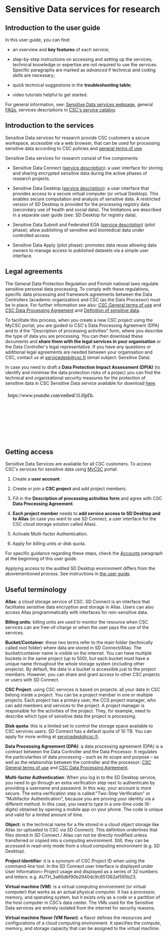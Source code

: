 
# Sensitive Data services for research


## Introduction to the user guide

In this user guide, you can find:

* an overview and **key features** of each service;

* step-by-step instructions on accessing and setting up the services; technical knowledge or expertise are not required to use the services.  Specific paragraphs are marked as *advanced* if technical and coding skills are necessary;

* quick technical suggestions in the **troubleshooting table**;

* video tutorials helpful to get started. 

For general information, see:
[Sensitive Data services webpage](https://research.csc.fi/sensitive-data-services-for-research), general [FAQs](../../support/faq/index.md#sensitive-data-services-for-research), services descriptions in [CSC's service catalog](https://research.csc.fi/service-catalog).


## Introduction to the services


Sensitive Data services for research provide CSC customers a secure workspace, accessible via a web browser, that can be used for processing sensitive data according to CSC policies and [general terms of use](https://research.csc.fi/general-terms-of-use).

Sensitive Data services for research consist of five components:

* Sensitive Data Connect ([service description](https://research.csc.fi/-/sd-connect)): a user interface for storing and sharing encrypted sensitive data during the active phases of research projects. 

* Sensitive Data Desktop ([service description](https://research.csc.fi/-/sd-desktop)): a user interface that provides access to a secure virtual computer (or virtual Desktop). This enables secure computation and analysis of sensitive data. A restricted version of SD Desktop is provided for the processing registry data (secondary use of health and social data). The limitations are described in a separate user guide (see: SD Desktop for registry data).

* Sensitive Data Submit and Federated EGA ([service description](https://research.csc.fi/-/fega)) (pilot phase): allow publishing of sensitive and biomedical data under controlled access. 

* Sensitive Data Apply (pilot phase): promotes data reuse allowing data owners to manage access to published datasets via a simple user interface.


## Legal agreements

The General Data Protection Regulation and Finnish national laws regulate sensitive personal data processing.
 To comply with these regulations, specific data processing and framework agreements between the Data Controllers (academic organization) and CSC (as the Data Processor) must be in place.
For further information see also: [CSC General terms of use](https://research.csc.fi/general-terms-of-use) and [CSC Data Processing Agreement](https://research.csc.fi/data-processing-agreement) and [Definition of sensitive data](https://research.csc.fi/definition-of-sensitive-data).

To facilitate this process, when you create a new CSC project using the MyCSC portal, you are guided to  CSC's Data Processing Agreement (DPA) and to d the "Description of processing activities" form, where you describe the type of data you are processing. You can then download these documents and **share them with the legal services in your organisation** or the Data Controller's legal representative. If you have any questions or additional legal agreements are needed between your organisation and CSC, contact us at servicedesk@csc.fi (email subject: Sensitive Data).

In case you need to draft a **Data Protection Impact Assessment (DPIA)** (to identify and minimise the data protection risks of a projec) you can find the technical and organizational security measures for the protection of sensitive data in CSC Sensitive Data service available for download [here](./technical-organisational-sec-measures.pdf).

<iframe width="280" height="155"srcdoc="https://www.youtube.com/embed/1LHpDiap5Lo" frameborder="0" allow="accelerometer; autoplay; encrypted-media; gyroscope; picture-in-picture" allowfullscreen></iframe>

## Getting access

Sensitive Data Services are available for all CSC customers. To access CSC's services for sensitive data using [MyCSC](https://my.csc.fi) portal:

   1. Create a **user account**.

   3. Create or join a **CSC project** and add project members.

   4. Fill in the **Description of processing activities form** and agree with CSC **Data Processing Agreement**.
    
   5. **Each project member** needs to **add service access to SD Desktop and to Allas** (in case you want to use SD Connect, a user interface for the CSC cloud storage solution called Allas).
   
   6. Activate Multi-factor Authentication.

   7. Apply for billing units or disk quota.

For specific guidance regarding these steps, check the [Accounts](../../accounts/index.md) paragraph at the beginning of this user guide.

Applying access to the audited SD Desktop environment differs from the abovementioned process. See instructions in [the user guide](./sd-desktop-audited.md#service-access).


## Useful terminology

**Allas**: a cloud storage service of CSC. SD Connect is an interface that facilitates sensitive data encryption and storage in Allas. Users can also access Allas programmatically with interfaces for non-sensitive data.

**Billing units**: billing units are used to monitor the resource when CSC services can are free-of-charge or when the user pays the use of the services.

**Bucket/Container**: these two terms refer to the main folder (technically called root folder) where data are stored in SD Connect/Allas. The bucket/container name is visible on the internet. You can have multiple buckets in the same project (up to 500), but each bucket must have a unique name throughout the whole storage system (including other projects). By default, the data in a bucket is accessible just to the project members. However, you can share and grant access to other CSC projects or users with SD Connect.

**CSC Project**: using CSC services is based on projects: all your data in CSC belong inside a project. You can be a project member in one or multiple projects. Each project has a primary user, the CCS project manager, who can add members and services to the project. A project manager is responsible for the activities of the project. They, for example, need to describe which type of sensitive data the project is processing.

**Disk quota**: this is a limited set to control the storage space available to CSC services users. SD Connect has a default quota of 10 TB. You can apply for more writing at servicedesk@csc.fi. 

**Data Processing Agreement (DPA)**: a data processing agreement (DPA) is a contract between the Data Controller and the Data Processor. It regulates the particularities of data processing – such as its scope and purpose – as well as the relationship between the controller and the processor: [CSC General terms of use](https://research.csc.fi/general-terms-of-use) and [CSC Data Processing Agreement](https://research.csc.fi/data-processing-agreement).

**Multi-factor Authentication**: When you log in to the SD Desktop service, you need to go through an extra verification step next to authenticate by providing a username and password. In this way, your account is more secure. The extra verification step is called:"Two-Step Verification" or "Multifactor Authentication", because you are proving your identity via a different method. In this case, you need to type in a one-time code (6-digits) obtained by opening a mobile app on your phone. The code is unique and valid for a limited amount of time. 

**Object**: is the technical name for a file stored in a cloud object storage like Allas (or uploaded to CSC via SD Connect). This definition underlines that files stored in SD Connect /  Allas can not be directly modified unless transferred or copied into a computing environment. Still, they can be accessed in read-only mode from a cloud computing environment (e.g. SD Desktop). 

**Project Identifier**: it is a synonym of CSC Project ID when using the command-line tool. In the SD Connect user interface is displayed under User Information> Project usage and displayed as a series of 32 numbers and letters: e.g. AUTH_3a66dbf90b2940dc9c651362af595b23.

**Virtual machine (VM)**: is a virtual computing environment (or virtual computer) that works as an actual physical computer. It has a processor, memory, and operating system, but it exists only as a code or a partition of the host computer in CSC’s data center. The VMs used for the Sensitive Data services are entirely isolated from the internet for security reasons.

**Virtual machine flavor (VM flavor)**: a flavor defines the resources and configurations of a cloud computing environment. It specifies the compute, memory, and storage capacity that can be assigned to the virtual machine.

